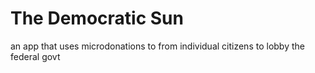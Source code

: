 # The Democratic Sun
an app that uses microdonations to from individual citizens to lobby the federal govt
